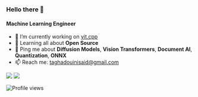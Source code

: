 ### Hello there 👋

#### Machine Learning Engineer

- 🔭 I’m currently working on [vit.cpp](https://github.com/staghado/vit.cpp)
- 🌱 Learning all about **Open Source**
- 💬 Ping me about **Diffusion Models**, **Vision Transformers**, **Document AI**, **Quantization**, **ONNX**
- 📫 Reach me: [taghadouinisaid@gmail.com](mailto:taghadouinisaid@gmail.com)

![](https://img.shields.io/badge/Code-Python-informational?style=flat&logo=python&logoColor=white&color=2bbc8a)
![](https://img.shields.io/badge/Tool-Docker-informational?style=flat&logo=docker&logoColor=white&color=2bbc8a)
<!-- Add more badges from https://shields.io/ -->

<!--
## My GitHub Stats
![Your Name's GitHub stats](https://github-readme-stats.vercel.app/api?username=staghado&show_icons=true&theme=radical)

## Most Used Languages
![Top Langs](https://github-readme-stats.vercel.app/api/top-langs/?username=staghado&layout=compact&theme=radical)
-->

![Profile views](https://komarev.com/ghpvc/?username=staghado)
